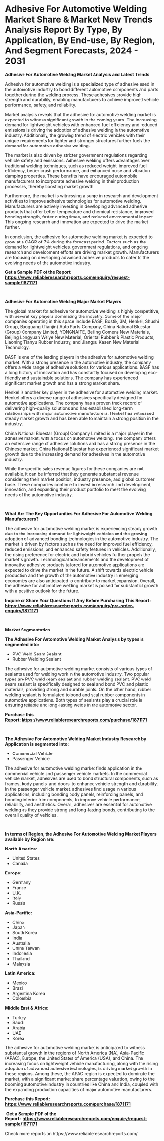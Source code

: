 <p><h1>Adhesive For Automotive Welding Market Share & Market New Trends Analysis Report By Type, By Application, By End-use, By Region, And Segment Forecasts, 2024 - 2031</h1></p><p><strong>Adhesive For Automotive Welding Market Analysis and Latest Trends</strong></p>
<p><p>Adhesive for automotive welding is a specialized type of adhesive used in the automotive industry to bond different automotive components and parts together during the welding process. These adhesives provide high strength and durability, enabling manufacturers to achieve improved vehicle performance, safety, and reliability.</p><p>Market analysis reveals that the adhesive for automotive welding market is expected to witness significant growth in the coming years. The increasing demand for lightweight vehicles with enhanced fuel efficiency and reduced emissions is driving the adoption of adhesive welding in the automotive industry. Additionally, the growing trend of electric vehicles with their unique requirements for lighter and stronger structures further fuels the demand for automotive adhesive welding.</p><p>The market is also driven by stricter government regulations regarding vehicle safety and emissions. Adhesive welding offers advantages over traditional welding techniques, such as reduced weight, improved fuel efficiency, better crash performance, and enhanced noise and vibration damping properties. These benefits have encouraged automobile manufacturers to incorporate adhesive welding in their production processes, thereby boosting market growth.</p><p>Furthermore, the market is witnessing a surge in research and development activities to improve adhesive technologies for automotive welding. Manufacturers are actively investing in developing advanced adhesive products that offer better temperature and chemical resistance, improved bonding strength, faster curing times, and reduced environmental impact. This ongoing research and innovation are expected to drive the market further.</p><p>In conclusion, the adhesive for automotive welding market is expected to grow at a CAGR of 7% during the forecast period. Factors such as the demand for lightweight vehicles, government regulations, and ongoing research and development efforts are driving market growth. Manufacturers are focusing on developing advanced adhesive products to cater to the evolving needs of the automotive industry.</p></p>
<p><strong>Get a Sample PDF of the Report:&nbsp; <a href="https://www.reliableresearchreports.com/enquiry/request-sample/1871171">https://www.reliableresearchreports.com/enquiry/request-sample/1871171</a></strong></p>
<p>&nbsp;</p>
<p><strong>Adhesive For Automotive Welding Major Market Players</strong></p>
<p><p>The global market for adhesive for automotive welding is highly competitive, with several key players dominating the industry. Some of the major companies operating in this space include BASF, Bostik, 3M, Henkel, Shushi Group, Baoguang (Tianjin) Auto Parts Company, China National Bluestar (Group) Company Limited, YONGNAITE, Beijing Comens New Materials, Beijing Longyuan Weiye New Material, Oriental Rubber & Plastic Products, Liaoning Tianyu Rubber Industry, and Jiangsu Kasen New Material Technology.</p><p>BASF is one of the leading players in the adhesive for automotive welding market. With a strong presence in the automotive industry, the company offers a wide range of adhesive solutions for various applications. BASF has a long history of innovation and has constantly focused on developing eco-friendly and sustainable solutions. The company has experienced significant market growth and has a strong market share. </p><p>Henkel is another key player in the adhesive for automotive welding market. Henkel offers a diverse range of adhesives specifically designed for automotive applications. The company has a proven track record of delivering high-quality solutions and has established long-term relationships with major automotive manufacturers. Henkel has witnessed steady market growth and has been able to maintain a strong position in the industry.</p><p>China National Bluestar (Group) Company Limited is a major player in the adhesive market, with a focus on automotive welding. The company offers an extensive range of adhesive solutions and has a strong presence in the Chinese market. China National Bluestar has experienced significant market growth due to the increasing demand for adhesives in the automotive industry.</p><p>While the specific sales revenue figures for these companies are not available, it can be inferred that they generate substantial revenue considering their market position, industry presence, and global customer base. These companies continue to invest in research and development, innovation, and expanding their product portfolio to meet the evolving needs of the automotive industry.</p></p>
<p>&nbsp;</p>
<p><strong>What Are The Key Opportunities For Adhesive For Automotive Welding Manufacturers?</strong></p>
<p><p>The adhesive for automotive welding market is experiencing steady growth due to the increasing demand for lightweight vehicles and the growing adoption of advanced bonding technologies in the automotive industry. The market is driven by factors such as the need for improved fuel efficiency, reduced emissions, and enhanced safety features in vehicles. Additionally, the rising preference for electric and hybrid vehicles further propels the market's growth. Technological advancements and the development of innovative adhesive products tailored for automotive applications are expected to drive the market in the future. A shift towards electric vehicle production and the growth of the automotive industry in emerging economies are also anticipated to contribute to market expansion. Overall, the adhesive for automotive welding market is poised for substantial growth with a positive outlook for the future.</p></p>
<p><strong>Inquire or Share Your Questions If Any Before Purchasing This Report: <a href="https://www.reliableresearchreports.com/enquiry/pre-order-enquiry/1871171">https://www.reliableresearchreports.com/enquiry/pre-order-enquiry/1871171</a></strong></p>
<p>&nbsp;</p>
<p><strong>Market Segmentation</strong></p>
<p><strong>The Adhesive For Automotive Welding Market Analysis by types is segmented into:</strong></p>
<p><ul><li>PVC Weld Seam Sealant</li><li>Rubber Welding Sealant</li></ul></p>
<p><p>The adhesive for automotive welding market consists of various types of sealants used for welding work in the automotive industry. Two popular types are PVC weld seam sealant and rubber welding sealant. PVC weld seam sealant is specifically designed to seal and bond PVC and plastic materials, providing strong and durable joints. On the other hand, rubber welding sealant is formulated to bond and seal rubber components in automotive applications. Both types of sealants play a crucial role in ensuring reliable and long-lasting welds in the automotive sector.</p></p>
<p><strong>Purchase this Report:&nbsp;<a href="https://www.reliableresearchreports.com/purchase/1871171">https://www.reliableresearchreports.com/purchase/1871171</a></strong></p>
<p>&nbsp;</p>
<p><strong>The Adhesive For Automotive Welding Market Industry Research by Application is segmented into:</strong></p>
<p><ul><li>Commercial Vehicle</li><li>Passenger Vehicle</li></ul></p>
<p><p>The adhesive for automotive welding market finds application in the commercial vehicle and passenger vehicle markets. In the commercial vehicle market, adhesives are used to bond structural components, such as frames, body panels, and doors, to enhance vehicle strength and durability. In the passenger vehicle market, adhesives find usage in various applications, including bonding body panels, reinforcing panels, and bonding interior trim components, to improve vehicle performance, reliability, and aesthetics. Overall, adhesives are essential for automotive welding as they provide strong and long-lasting bonds, contributing to the overall quality of vehicles.</p></p>
<p>&nbsp;</p>
<p><strong>In terms of Region, the Adhesive For Automotive Welding Market Players available by Region are:</strong></p>
<p>
    <p> <strong> North America: </strong>
        <ul>
            <li>United States</li>
            <li>Canada</li>
        </ul>
        </p> 
    <p> <strong> Europe: </strong>
        <ul>
            <li>Germany</li>
            <li>France</li>
            <li>U.K.</li>
            <li>Italy</li>
            <li>Russia</li>
        </ul>
        </p> 
    <p> <strong> Asia-Pacific: </strong>
        <ul>
            <li>China</li>
            <li>Japan</li>
            <li>South Korea</li>
            <li>India</li>
            <li>Australia</li>
            <li>China Taiwan</li>
            <li>Indonesia</li>
            <li>Thailand</li>
            <li>Malaysia</li>
        </ul>
        </p> 
    <p> <strong> Latin America: </strong>
        <ul>
            <li>Mexico</li>
            <li>Brazil</li>
            <li>Argentina Korea</li>
            <li>Colombia</li>
        </ul>
        </p> 
    <p> <strong> Middle East & Africa: </strong>
        <ul>
            <li>Turkey</li>
            <li>Saudi</li>
            <li>Arabia</li>
            <li>UAE</li>
            <li>Korea</li>
        </ul>
    </p>
    </p>
<p><p>The adhesive for automotive welding market is anticipated to witness substantial growth in the regions of North America (NA), Asia-Pacific (APAC), Europe, the United States of America (USA), and China. The increasing focus on lightweight vehicle manufacturing, along with the rising adoption of advanced adhesive technologies, is driving market growth in these regions. Among these, the APAC region is expected to dominate the market, with a significant market share percentage valuation, owing to the booming automotive industry in countries like China and India, coupled with the expanding production capacities of major automotive manufacturers.</p></p>
<p><strong>Purchase this Report: <a href="https://www.reliableresearchreports.com/purchase/1871171">https://www.reliableresearchreports.com/purchase/1871171</a></strong></p>
<p>&nbsp;<strong>Get a Sample PDF of the Report:&nbsp;&nbsp;<a href="https://www.reliableresearchreports.com/enquiry/request-sample/1871171">https://www.reliableresearchreports.com/enquiry/request-sample/1871171</a></strong></p>
<p><strong></strong></p>
<p>Check more reports on https://www.reliableresearchreports.com/</p>